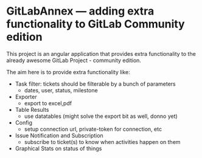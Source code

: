 # GitLabAnnex — adding extra functionality to GitLab Community edition

This project is an angular application that provides extra functionality to the already awesome GitLab Project - community edition.

The aim here is to provide extra functionality like:

- Task filter:
	tickets should be filterable by a bunch of parameters
	- dates, user, status, milestone
- Exporter
	- export to excel,pdf
- Table Results
	- use datatables (might solve the export bit as well, donno yet)
- Config
	- setup connection url, private-token for connection, etc
- Issue Notification and Subscription
	- subscribe to ticket(s) to know when activities happen on them
- Graphical Stats on status of things
